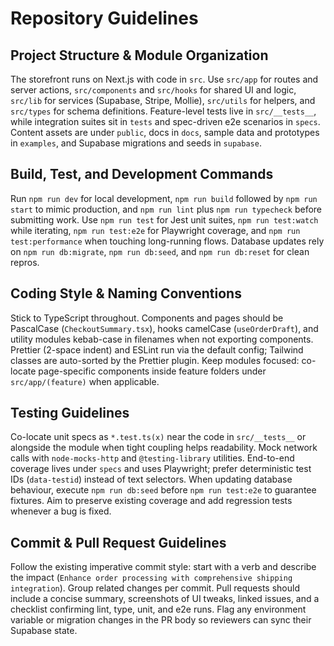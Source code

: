# Repository Guidelines

## Project Structure & Module Organization
The storefront runs on Next.js with code in `src`. Use `src/app` for routes and server actions, `src/components` and `src/hooks` for shared UI and logic, `src/lib` for services (Supabase, Stripe, Mollie), `src/utils` for helpers, and `src/types` for schema definitions. Feature-level tests live in `src/__tests__`, while integration suites sit in `tests` and spec-driven e2e scenarios in `specs`. Content assets are under `public`, docs in `docs`, sample data and prototypes in `examples`, and Supabase migrations and seeds in `supabase`.

## Build, Test, and Development Commands
Run `npm run dev` for local development, `npm run build` followed by `npm run start` to mimic production, and `npm run lint` plus `npm run typecheck` before submitting work. Use `npm run test` for Jest unit suites, `npm run test:watch` while iterating, `npm run test:e2e` for Playwright coverage, and `npm run test:performance` when touching long-running flows. Database updates rely on `npm run db:migrate`, `npm run db:seed`, and `npm run db:reset` for clean repros.

## Coding Style & Naming Conventions
Stick to TypeScript throughout. Components and pages should be PascalCase (`CheckoutSummary.tsx`), hooks camelCase (`useOrderDraft`), and utility modules kebab-case in filenames when not exporting components. Prettier (2-space indent) and ESLint run via the default config; Tailwind classes are auto-sorted by the Prettier plugin. Keep modules focused: co-locate page-specific components inside feature folders under `src/app/(feature)` when applicable.

## Testing Guidelines
Co-locate unit specs as `*.test.ts(x)` near the code in `src/__tests__` or alongside the module when tight coupling helps readability. Mock network calls with `node-mocks-http` and `@testing-library` utilities. End-to-end coverage lives under `specs` and uses Playwright; prefer deterministic test IDs (`data-testid`) instead of text selectors. When updating database behaviour, execute `npm run db:seed` before `npm run test:e2e` to guarantee fixtures. Aim to preserve existing coverage and add regression tests whenever a bug is fixed.

## Commit & Pull Request Guidelines
Follow the existing imperative commit style: start with a verb and describe the impact (`Enhance order processing with comprehensive shipping integration`). Group related changes per commit. Pull requests should include a concise summary, screenshots of UI tweaks, linked issues, and a checklist confirming lint, type, unit, and e2e runs. Flag any environment variable or migration changes in the PR body so reviewers can sync their Supabase state.
